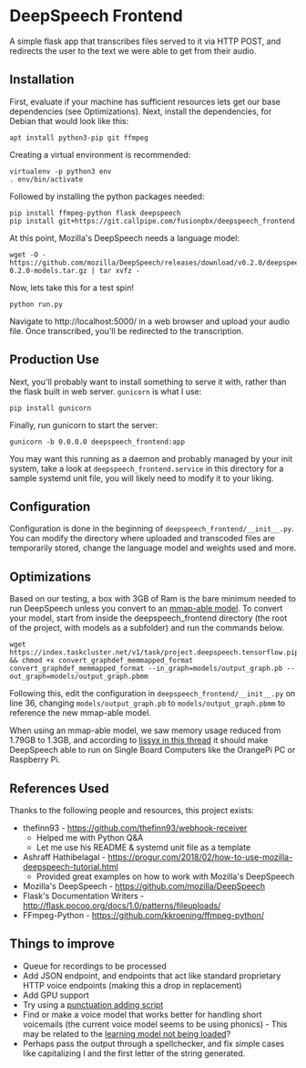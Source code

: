 # DeepSpeech Frontend

A simple flask app that transcribes files served to it via HTTP POST, and redirects the user to the text we were able to get from their audio.

## Installation
First, evaluate if your machine has sufficient resources lets get our base dependencies (see Optimizations). Next, install the dependencies, for Debian that would look like this:

```
apt install python3-pip git ffmpeg
```
Creating a virtual environment is recommended:

```
virtualenv -p python3 env
. env/bin/activate
```

Followed by installing the python packages needed:

```
pip install ffmpeg-python flask deepspeech
pip install git+https://git.callpipe.com/fusionpbx/deepspeech_frontend
```

At this point, Mozilla's DeepSpeech needs a language model:
```
wget -O - https://github.com/mozilla/DeepSpeech/releases/download/v0.2.0/deepspeech-0.2.0-models.tar.gz | tar xvfz -
```

Now, lets take this for a test spin!
```
python run.py
```
Navigate to http://localhost:5000/ in a web browser and upload your audio file. Once transcribed, you'll be redirected to the transcription.

## Production Use
Next, you'll probably want to install something to serve it with, rather than the flask built in web server.
`gunicorn` is what I use:

```
pip install gunicorn
```

Finally, run gunicorn to start the server:

```
gunicorn -b 0.0.0.0 deepspeech_frontend:app
```

You may want this running as a daemon and probably managed by your init system, take a look at
`deepspeech_frontend.service` in this directory for a sample systemd unit file, you will likely need to modify it
to your liking.

## Configuration
Configuration is done in the beginning of `deepspeech_frontend/__init__.py`. You can modify the directory where uploaded and transcoded files are temporarily stored, change the language model and weights used and more.

## Optimizations
Based on our testing, a box with 3GB of Ram is the bare minimum needed to run DeepSpeech unless you convert to an [mmap-able model](https://github.com/mozilla/DeepSpeech#making-a-mmap-able-model-for-inference). To convert your model, start from inside the deepspeech_frontend directory (the root of the project, with models as a subfolder) and run the commands below.

```
wget https://index.taskcluster.net/v1/task/project.deepspeech.tensorflow.pip.r1.6.cpu/artifacts/public/convert_graphdef_memmapped_format && chmod +x convert_graphdef_memmapped_format
convert_graphdef_memmapped_format --in_graph=models/output_graph.pb --out_graph=models/output_graph.pbmm
```

Following this, edit the configuration in `deepspeech_frontend/__init__.py` on line 36, changing `models/output_graph.pb` to `models/output_graph.pbmm` to reference the new mmap-able model.

When using an mmap-able model, we saw memory usage reduced from 1.79GB to 1.3GB, and according to [lissyx in this thread](https://discourse.mozilla.org/t/error-while-running-sample-model-on-raspbian-gnu-linux-9-4-stretch/28599/4) it should make DeepSpeech able to run on Single Board Computers like the OrangePi PC or Raspberry Pi.

## References Used
Thanks to the following people and resources, this project exists:
* thefinn93 - https://github.com/thefinn93/webhook-receiver
   * Helped me with Python Q&A
   * Let me use his README & systemd unit file as a template
* Ashraff Hathibelagal - https://progur.com/2018/02/how-to-use-mozilla-deepspeech-tutorial.html
   * Provided great examples on how to work with Mozilla's DeepSpeech
* Mozilla's DeepSpeech - https://github.com/mozilla/DeepSpeech
* Flask's Documentation Writers - http://flask.pocoo.org/docs/1.0/patterns/fileuploads/
* FFmpeg-Python - https://github.com/kkroening/ffmpeg-python/

## Things to improve
* Queue for recordings to be processed
* Add JSON endpoint, and endpoints that act like standard proprietary HTTP voice endpoints (making this a drop in replacement)
* Add GPU support
* Try using a [punctuation adding script](https://github.com/alpoktem/punkProse)
* Find or make a voice model that works better for handling short voicemails (the current voice model seems to be using phonics) - This may be related to the [learning model not being loaded](https://discourse.mozilla.org/t/different-outputs-when-using-deepspeech-as-python-library/31004)?
* Perhaps pass the output through a spellchecker, and fix simple cases like capitalizing I and the first letter of the string generated.
